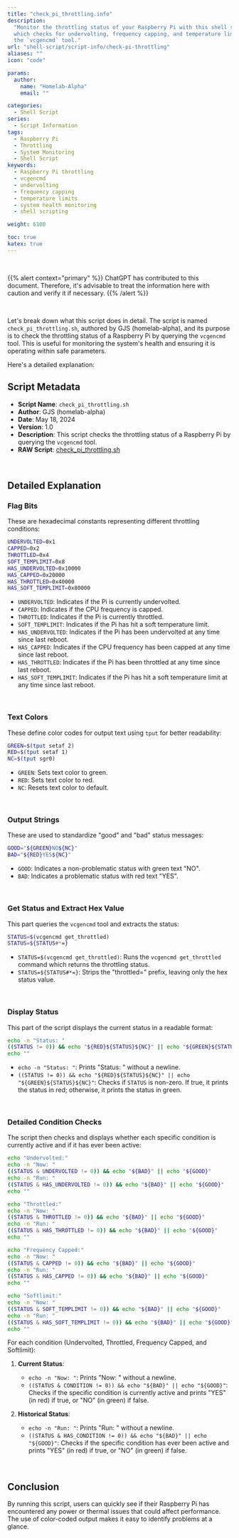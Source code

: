 ```yaml
---
title: "check_pi_throttling.info"
description:
  "Monitor the throttling status of your Raspberry Pi with this shell script,
  which checks for undervolting, frequency capping, and temperature limits using
  the `vcgencmd` tool."
url: "shell-script/script-info/check-pi-throttling"
aliases: ""
icon: "code"

params:
  author:
    name: "Homelab-Alpha"
    email: ""

categories:
  - Shell Script
series:
  - Script Information
tags:
  - Raspberry Pi
  - Throttling
  - System Monitoring
  - Shell Script
keywords:
  - Raspberry Pi throttling
  - vcgencmd
  - undervolting
  - frequency capping
  - temperature limits
  - system health monitoring
  - shell scripting

weight: 6100

toc: true
katex: true
---
```


<br />

{{% alert context="primary" %}}
ChatGPT has contributed to this document. Therefore, it's advisable to treat the
information here with caution and verify it if necessary. {{% /alert %}}

<br />

Let's break down what this script does in detail. The script is named
`check_pi_throttling.sh`, authored by GJS (homelab-alpha), and its purpose is to
check the throttling status of a Raspberry Pi by querying the `vcgencmd` tool.
This is useful for monitoring the system's health and ensuring it is operating
within safe parameters.

Here's a detailed explanation:

## Script Metadata

- **Script Name**: `check_pi_throttling.sh`
- **Author**: GJS (homelab-alpha)
- **Date**: May 18, 2024
- **Version**: 1.0
- **Description**: This script checks the throttling status of a Raspberry Pi by
  querying the `vcgencmd` tool.
- **RAW Script**: [check_pi_throttling.sh]

<br />

## Detailed Explanation

### Flag Bits

These are hexadecimal constants representing different throttling conditions:

```bash
UNDERVOLTED=0x1
CAPPED=0x2
THROTTLED=0x4
SOFT_TEMPLIMIT=0x8
HAS_UNDERVOLTED=0x10000
HAS_CAPPED=0x20000
HAS_THROTTLED=0x40000
HAS_SOFT_TEMPLIMIT=0x80000
```

- `UNDERVOLTED`: Indicates if the Pi is currently undervolted.
- `CAPPED`: Indicates if the CPU frequency is capped.
- `THROTTLED`: Indicates if the Pi is currently throttled.
- `SOFT_TEMPLIMIT`: Indicates if the Pi has hit a soft temperature limit.
- `HAS_UNDERVOLTED`: Indicates if the Pi has been undervolted at any time since
  last reboot.
- `HAS_CAPPED`: Indicates if the CPU frequency has been capped at any time since
  last reboot.
- `HAS_THROTTLED`: Indicates if the Pi has been throttled at any time since last
  reboot.
- `HAS_SOFT_TEMPLIMIT`: Indicates if the Pi has hit a soft temperature limit at
  any time since last reboot.

<br />

### Text Colors

These define color codes for output text using `tput` for better readability:

```bash
GREEN=$(tput setaf 2)
RED=$(tput setaf 1)
NC=$(tput sgr0)
```

- `GREEN`: Sets text color to green.
- `RED`: Sets text color to red.
- `NC`: Resets text color to default.

<br />

### Output Strings

These are used to standardize "good" and "bad" status messages:

```bash
GOOD="${GREEN}NO${NC}"
BAD="${RED}YES${NC}"
```

- `GOOD`: Indicates a non-problematic status with green text "NO".
- `BAD`: Indicates a problematic status with red text "YES".

<br />

### Get Status and Extract Hex Value

This part queries the `vcgencmd` tool and extracts the status:

```bash
STATUS=$(vcgencmd get_throttled)
STATUS=${STATUS#*=}
```

- `STATUS=$(vcgencmd get_throttled)`: Runs the `vcgencmd get_throttled` command
  which returns the throttling status.
- `STATUS=${STATUS#*=}`: Strips the "throttled=" prefix, leaving only the hex
  status value.

<br />

### Display Status

This part of the script displays the current status in a readable format:

```bash
echo -n "Status: "
((STATUS != 0)) && echo "${RED}${STATUS}${NC}" || echo "${GREEN}${STATUS}${NC}"
echo ""
```

- `echo -n "Status: "`: Prints "Status: " without a newline.
- `((STATUS != 0)) && echo "${RED}${STATUS}${NC}" || echo "${GREEN}${STATUS}${NC}"`:
  Checks if `STATUS` is non-zero. If true, it prints the status in red;
  otherwise, it prints the status in green.

<br />

### Detailed Condition Checks

The script then checks and displays whether each specific condition is currently
active and if it has ever been active:

```bash
echo "Undervolted:"
echo -n "Now: "
((STATUS & UNDERVOLTED != 0)) && echo "${BAD}" || echo "${GOOD}"
echo -n "Run: "
((STATUS & HAS_UNDERVOLTED != 0)) && echo "${BAD}" || echo "${GOOD}"
echo ""

echo "Throttled:"
echo -n "Now: "
((STATUS & THROTTLED != 0)) && echo "${BAD}" || echo "${GOOD}"
echo -n "Run: "
((STATUS & HAS_THROTTLED != 0)) && echo "${BAD}" || echo "${GOOD}"
echo ""

echo "Frequency Capped:"
echo -n "Now: "
((STATUS & CAPPED != 0)) && echo "${BAD}" || echo "${GOOD}"
echo -n "Run: "
((STATUS & HAS_CAPPED != 0)) && echo "${BAD}" || echo "${GOOD}"
echo ""

echo "Softlimit:"
echo -n "Now: "
((STATUS & SOFT_TEMPLIMIT != 0)) && echo "${BAD}" || echo "${GOOD}"
echo -n "Run: "
((STATUS & HAS_SOFT_TEMPLIMIT != 0)) && echo "${BAD}" || echo "${GOOD}"
echo ""
```

For each condition (Undervolted, Throttled, Frequency Capped, and Softlimit):

1. **Current Status**:

   - `echo -n "Now: "`: Prints "Now: " without a newline.
   - `((STATUS & CONDITION != 0)) && echo "${BAD}" || echo "${GOOD}"`: Checks if
     the specific condition is currently active and prints "YES" (in red) if
     true, or "NO" (in green) if false.

2. **Historical Status**:
   - `echo -n "Run: "`: Prints "Run: " without a newline.
   - `((STATUS & HAS_CONDITION != 0)) && echo "${BAD}" || echo "${GOOD}"`:
     Checks if the specific condition has ever been active and prints "YES" (in
     red) if true, or "NO" (in green) if false.

<br />

## Conclusion

By running this script, users can quickly see if their Raspberry Pi has
encountered any power or thermal issues that could affect performance. The use
of color-coded output makes it easy to identify problems at a glance.

[check_pi_throttling.sh]:
  https://raw.githubusercontent.com/homelab-alpha/shell-script/main/scripts/check_pi_throttling.sh
